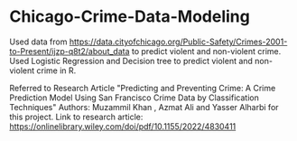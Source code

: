 # Chicago-Crime-Data-Modeling

Used data from https://data.cityofchicago.org/Public-Safety/Crimes-2001-to-Present/ijzp-q8t2/about_data to predict violent and non-violent crime.
Used Logistic Regression and Decision tree to predict violent and non-violent crime in R.

Referred to Research Article 
"Predicting and Preventing Crime: A Crime Prediction Model Using San Francisco Crime Data by Classification Techniques" 
Authors: Muzammil Khan , Azmat Ali and Yasser Alharbi for this project.
Link to research article: https://onlinelibrary.wiley.com/doi/pdf/10.1155/2022/4830411 
